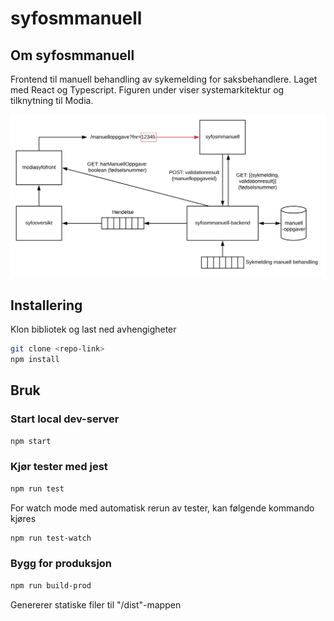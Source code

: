 # syfosmmanuell

## Om syfosmmanuell
Frontend til manuell behandling av sykemelding for saksbehandlere. Laget med React og Typescript. Figuren under viser systemarkitektur og tilknytning til Modia.

<img src="system-arkitektur.svg">

## Installering
Klon bibliotek og last ned avhengigheter
```bash
git clone <repo-link>
npm install
```

## Bruk

### Start local dev-server
```bash
npm start
```

### Kjør tester med jest
```bash
npm run test
```
For watch mode med automatisk rerun av tester, kan følgende kommando kjøres
```bash
npm run test-watch
```

### Bygg for produksjon
```bash
npm run build-prod
```
Genererer statiske filer til "/dist"-mappen